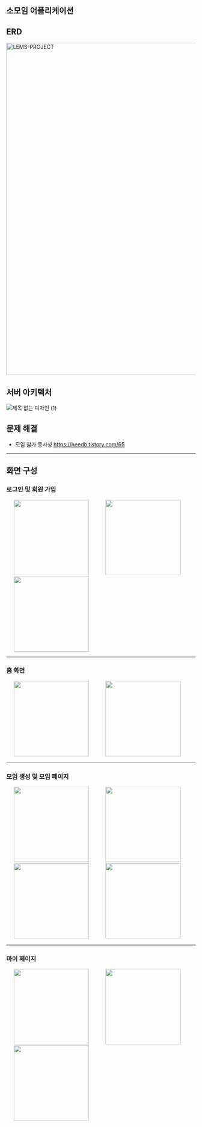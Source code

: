 ## 소모임 어플리케이션

## ERD
<img width="1930" height="882" alt="LEMS-PROJECT" src="https://github.com/user-attachments/assets/5f019856-e66f-43fb-8a85-6dc32b372149" />

## 서버 아키텍처
![제목 없는 디자인 (1)](https://github.com/user-attachments/assets/69cdd4c8-4aa1-4902-8636-6e8af23429e3)

## 문제 해결
- 모임 참가 동시성 https://heedb.tistory.com/65

---

## 화면 구성
### 로그인 및 회원 가입
<p align="left">
  <img src="https://github.com/user-attachments/assets/cae48d93-ff10-4986-b918-a20dedb79ab2" width="200" hspace="20" />
  <img src="https://github.com/user-attachments/assets/eae6bb11-9a79-413e-b527-5ddf287efeac" width="200" hspace="20" />
  <img src="https://github.com/user-attachments/assets/44dda79a-203d-4ffd-a7d8-a9e59ff6301e" width="200" hspace="20" />
</p>

---
### 홈 화면
<p align="left">
  <img src="https://github.com/user-attachments/assets/6bf76d23-3cdd-4eb8-a9a4-dd74a3e4fb96" width="200" hspace="20" />
  <img src="https://github.com/user-attachments/assets/2e908ee8-2a58-4af5-91cf-29bec5549b01" width="200" hspace="20" />
</p>

---
### 모임 생성 및 모임 페이지
<p align="left">
  <img src="https://github.com/user-attachments/assets/16960769-de53-4d66-9369-56d6e4795ba9" width="200" hspace="20" />
  <img src="https://github.com/user-attachments/assets/d2ee6d9c-df7f-481f-8218-9c0f57e62133" width="200" hspace="20" />
  <img src="https://github.com/user-attachments/assets/bf433253-a1c2-402c-b756-4c2f4ede2458" width="200" hspace="20" />
  <img src="https://github.com/user-attachments/assets/b02255b4-2f28-4e16-aa83-c30b9ba59e97" width="200" hspace="20" />
</p>

---
### 마이 페이지
<p align="left">
  <img src="https://github.com/user-attachments/assets/7b58644f-4a01-4df7-a2c2-964e80c175c2" width="200" hspace="20" />
  <img src="https://github.com/user-attachments/assets/7a0ea1e8-fe5b-440d-813b-cbcf1d810958" width="200" hspace="20" />
  <img src="https://github.com/user-attachments/assets/c9f6886e-3203-4150-a540-84ba3bec17d8" width="200" hspace="20" />
</p>
